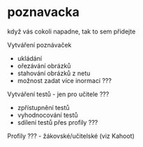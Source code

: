 # poznavacka
když vás cokoli napadne, tak to sem přidejte

Vytváření poznávaček
<ul>
  <li>ukládání</li>
  <li>ořezávání obrázků</li>
  <li>stahování obrázků z netu</li>
  <li>možnost zadat více inormací ???</li>
  </ul>
Vytváření testů - jen pro učitele ???
<ul>
  <li>zpřístupnění testů</li>
  <li>vyhodnocování testů</li>
  <li>sdílení testů přes profily ???</li>
  </ul>
Profily ??? - žákovské/učitelské (viz Kahoot)

  
